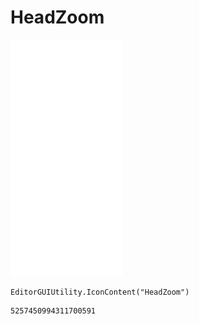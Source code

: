 # HeadZoom
![](/img/HeadZoom.png)

``` CSharp
EditorGUIUtility.IconContent("HeadZoom")
```
```
5257450994311700591
```
